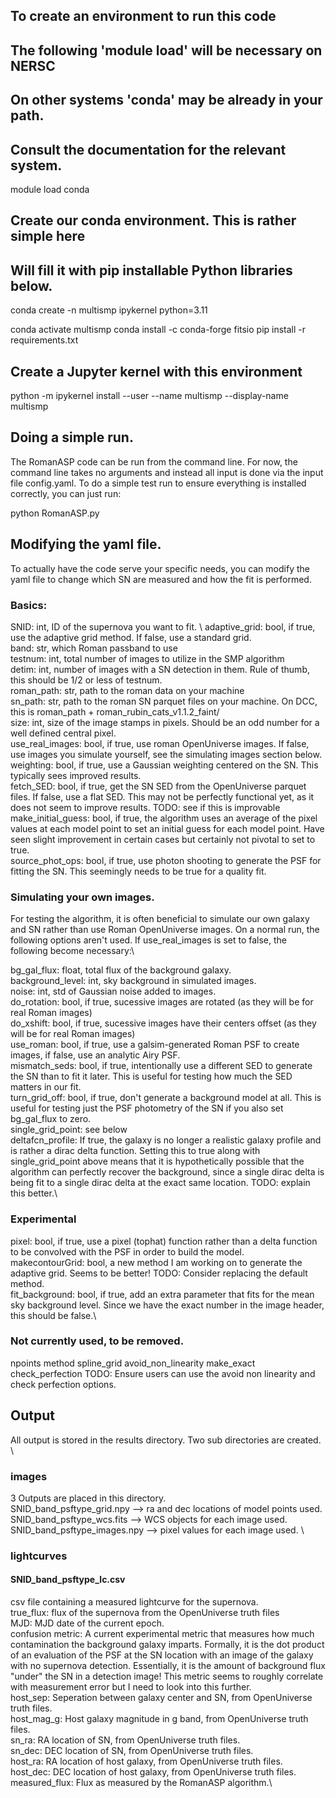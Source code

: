 ## To create an environment to run this code
## The following 'module load' will be necessary on NERSC
## On other systems 'conda' may be already in your path.
## Consult the documentation for the relevant system.
module load conda

## Create our conda environment.  This is rather simple here
## Will fill it with pip installable Python libraries below.
conda create -n multismp ipykernel python=3.11

conda activate multismp
conda install -c conda-forge fitsio
pip install -r requirements.txt

## Create a Jupyter kernel with this environment
python -m ipykernel install --user --name multismp --display-name multismp

## Doing a simple run.
The RomanASP code can be run from the command line. For now, the command line takes no arguments and instead all input is done via the input file config.yaml. 
To do a simple test run to ensure everything is installed correctly, you can just run:

python RomanASP.py

## Modifying the yaml file.
To actually have the code serve your specific needs, you can modify the yaml file to change which SN are measured and how the fit is performed.

### Basics:
SNID: int, ID of the supernova you want to fit. \ 
adaptive_grid: bool, if true, use the adaptive grid method. If false, use a standard grid. \
band: str, which Roman passband to use \
testnum: int, total number of images to utilize in the SMP algorithm \
detim: int, number of images with a SN detection in them. Rule of thumb, this should be 1/2 or less of testnum. \
roman_path: str, path to the roman data on your machine \
sn_path: str, path to the roman SN parquet files on your machine. On DCC, this is roman_path + roman_rubin_cats_v1.1.2_faint/ \
size: int, size of the image stamps in pixels. Should be an odd number for a well defined central pixel. \
use_real_images:  bool, if true, use roman OpenUniverse images. If false, use images you simulate yourself, see the simulating images section below. \
weighting: bool, if true, use a Gaussian weighting centered on the SN. This typically sees improved results.\
fetch_SED: bool, if true, get the SN SED from the OpenUniverse parquet files. If false, use a flat SED. This may not be perfectly functional yet, as it does not seem to improve results. TODO: see if this is improvable\
make_initial_guess: bool, if true, the algorithm uses an average of the pixel values at each model point to set an initial guess for each model point. Have seen slight improvement in certain cases but certainly not pivotal to set to true.\
source_phot_ops: bool, if true, use photon shooting to generate the PSF for fitting the SN. This seemingly needs to be true for a quality fit.

### Simulating your own images.
For testing the algorithm, it is often beneficial to simulate our own galaxy and SN rather than use Roman OpenUniverse images. On a normal run, the following options aren't used. If use_real_images is set to false, the following become necessary:\

bg_gal_flux: float, total flux of the background galaxy.\
background_level: int, sky background in simulated images.\
noise: int, std of Gaussian noise added to images.\
do_rotation: bool, if true, sucessive images are rotated (as they will be for real Roman images)\
do_xshift: bool, if true, sucessive images have their centers offset (as they will be for real Roman images)\
use_roman: bool, if true, use a galsim-generated Roman PSF to create images, if false, use an analytic Airy PSF.\
mismatch_seds: bool, if true, intentionally use a different SED to generate the SN than to fit it later. This is useful for testing how much the SED matters in our fit.\
turn_grid_off: bool, if true, don't generate a background model at all. This is useful for testing just the PSF photometry of the SN if you also set bg_gal_flux to zero.\
single_grid_point: see below\
deltafcn_profile: If true, the galaxy is no longer a realistic galaxy profile and is rather a dirac delta function. Setting this to true along with single_grid_point above means that it is hypothetically possible that the algorithm can perfectly recover the background, since a single dirac delta is being fit to a single dirac delta at the exact same location. TODO: explain this better.\

### Experimental
pixel: bool, if true, use a pixel (tophat) function rather than a delta function to be convolved with the PSF in order to build the model.\
makecontourGrid: bool, a new method I am working on to generate the adaptive grid. Seems to be better! TODO: Consider replacing the default method.\
fit_background: bool, if true, add an extra parameter that fits for the mean sky background level. Since we have the exact number in the image header, this should be false.\


### Not currently used, to be removed.
npoints
method
spline_grid
avoid_non_linearity
make_exact
check_perfection   TODO: Ensure users can use the avoid non linearity and check perfection options. 

## Output
All output is stored in the results directory. Two sub directories are created. \

### images
3 Outputs are placed in this directory. \
SNID_band_psftype_grid.npy --> ra and dec locations of model points used. \
SNID_band_psftype_wcs.fits --> WCS objects for each image used. \
SNID_band_psftype_images.npy --> pixel values for each image used. \

### lightcurves 
#### SNID_band_psftype_lc.csv 
csv file containing a measured lightcurve for the supernova. \
true_flux: flux of the supernova from the OpenUniverse truth files \
MJD: MJD date of the current epoch. \
confusion metric: A current experimental metric that measures how much contamination the background galaxy imparts. Formally, it is the dot product of an evaluation of the PSF at the SN location with an image of the galaxy with no supernova detection. Essentially, it is the amount of background flux "under" the SN in a detection image! This metric seems to roughly correlate with measurement error but I need to look into this further.\
host_sep: Seperation between galaxy center and SN, from OpenUniverse truth files.\
host_mag_g: Host galaxy magnitude in g band, from OpenUniverse truth files.\
sn_ra: RA location of SN, from OpenUniverse truth files.\
sn_dec: DEC location of SN, from OpenUniverse truth files.\
host_ra: RA location of host galaxy, from OpenUniverse truth files.\
host_dec: DEC location of host galaxy, from OpenUniverse truth files.\
measured_flux: Flux as measured by the RomanASP algorithm.\














